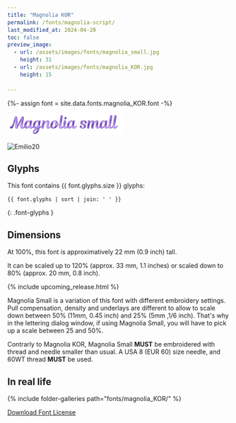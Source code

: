 ```yaml
---
title: "Magnolia KOR"
permalink: /fonts/magnolia-script/
last_modified_at: 2024-04-20
toc: false
preview_image:
  - url: /assets/images/fonts/magnolia_small.jpg
    height: 31
  - url: /assets/images/fonts/magnolia_KOR.jpg
    height: 15

---
```

{%- assign font = site.data.fonts.magnolia_KOR.font -%}

<img 
     src="/assets/images/fonts/magnolia_small.jpg"
     alt="Emilio20" height="50">

<img 
     src="/assets/images/fonts/magnolia_KOR.jpg"
     alt="Emilio20" height="100">  
## Glyphs

This font contains  {{ font.glyphs.size }} glyphs:

```
{{ font.glyphs | sort | join: ' ' }}
```
{: .font-glyphs }

## Dimensions

At 100%, this font is approximatively 22 mm (0.9 inch) tall.

It can be scaled up to 120% (approx. 33 mm, 1.1  inches) or scaled down to  80% (approx.  20 mm, 0.8 inch).

{% include upcoming_release.html %} 

Magnolia Small is a variation of this font with different embroidery settings. Pull compensation, density and underlays are different to allow to scale down between 50% (11mm, 0.45 inch) and 25% (5mm ,1/6 inch). That's why in the lettering dialog window, if using Magnolia Small, you will have to pick up a scale between 25 and 50%. 

Contrarly to Magnolia KOR, Magnolia  Small  **MUST** be embroidered with thread and needle smaller than usual.
A USA 8 (EUR 60) size needle, and 60WT thread **MUST** be used.



## In real life

{% include folder-galleries path="fonts/magnolia_KOR/" %}

[Download Font License](https://github.com/inkstitch/inkstitch/tree/main/fonts/magnolia_%20KOR/LICENSE)
